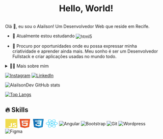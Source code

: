 <!--título-->
<div id="user-content-toc">
  <ul align="center">
    <summary><h1 style="display: inline-block">Hello, World!</h1></summary>
</div>

<!-- Presentation -->
<p>
  Olá 👋, eu sou o Alailson! Um Desenvolvedor Web que reside em Recife.

  - 🌱 Atualmente estou estudando <img align="center" alt="html5" src="https://img.shields.io/badge/angular-ff0000?style=for-the-badge&logo=angular&logoColor=white" />

  - 🔭 Procuro por oportunidades onde eu possa expressar minha criatividade e aprender ainda mais. Meu sonho é ser um Desenvolvedor Fullstack e criar aplicações usadas no mundo todo.
</p>

<!-- Dropdown -->
<details>
  <summary>👨‍💻 Mais sobre mim</summary>

  - 💬 Sou de Recife, Pernambuco. Tenho inglês avançado e experiência com os frameworks React e Angular.

  - ⚡ Gosto de de ler livros sobre mundos fantásticos, terror e investigação. Também gosto de mangás, jogar video game, ouvir músicas e podcasts e qualquer outro tipo de atividade que eu possa usar a criatividade \o/
</details>

<!-- Links -->
[![Instagram](https://img.shields.io/badge/Instagram-E4405F?style=for-the-badge&logo=instagram&logoColor=white)](https://www.instagram.com/alailsonbcsilva/)
[![LinkedIn](https://img.shields.io/badge/LinkedIn-0077B5?style=for-the-badge&logo=linkedin&logoColor=white)](https://www.linkedin.com/in/alailsonbarbosa/)


<!-- GithubStats -->

  
![AlailsonDev GitHub stats](https://github-readme-stats.vercel.app/api?username=AlailsonDev&show_icons=true&theme=radical)


[![Top Langs](https://github-readme-stats.vercel.app/api/top-langs/?username=AlailsonDev&layout=donut)](https://github.com/AlailsonDev/github-readme-stats)



<!-- Portfolio -->


<!-- GIF -->


## 🔥 Skills
<!-- Skills: Programming Languages -->
  <div style="flex-basis: 48%;">
    <img align="center" alt="Js" height="30" width="40" src="https://raw.githubusercontent.com/devicons/devicon/master/icons/javascript/javascript-plain.svg">
    <img align="center" alt="HTML" height="30" width="40" src="https://raw.githubusercontent.com/devicons/devicon/master/icons/html5/html5-original.svg">
    <img align="center" alt="CSS" height="30" width="40" src="https://raw.githubusercontent.com/devicons/devicon/master/icons/css3/css3-original.svg">
    <img align="center" alt="React" height="30" width="40" src="https://raw.githubusercontent.com/devicons/devicon/master/icons/react/react-original.svg">
    <img align="center" alt="Angular" height="30" width="40" src="https://cdn.jsdelivr.net/gh/devicons/devicon/icons/angular/angular-original.svg">
    <img align="center" alt="Bootstrap" height="30" width="40" src="https://cdn.jsdelivr.net/gh/devicons/devicon/icons/bootstrap/bootstrap-original.svg">
    <img align="center" alt="Git" height="30" width="40" src="https://cdn.jsdelivr.net/gh/devicons/devicon/icons/git/git-original.svg">
    <img align="center" alt="Wordpress" height="30" width="40" src="https://cdn.jsdelivr.net/gh/devicons/devicon/icons/wordpress/wordpress-original.svg">
    <img align="center" alt="Figma" height="30" width="40" src="https://cdn.jsdelivr.net/gh/devicons/devicon/icons/figma/figma-original.svg">
  </div>


  
  <!-- Skills: Tools & Frameworks -->
  
  
  <!-- Skills: Libraries -->
  
